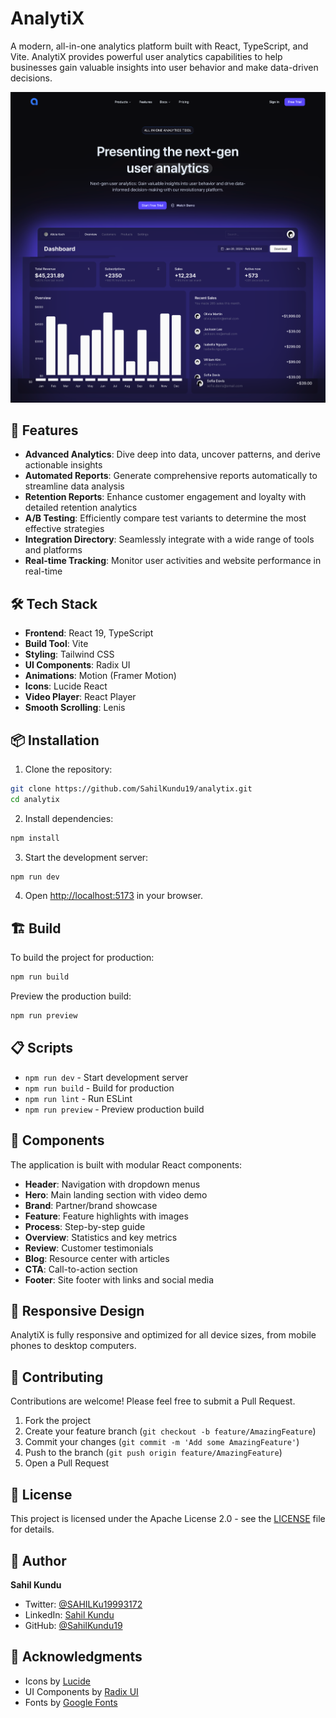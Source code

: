# AnalytiX

A modern, all-in-one analytics platform built with React, TypeScript, and Vite. AnalytiX provides powerful user analytics capabilities to help businesses gain valuable insights into user behavior and make data-driven decisions.

![AnalytiX Dashboard](https://github.com/SahilKundu19/Analytix/blob/7540cbeb7a54b0cb45f668145f0c46cefa96943d/screencapture-analytix-sooty-vercel-app-2025-10-23-11_57_22.png)

## 🚀 Features

- **Advanced Analytics**: Dive deep into data, uncover patterns, and derive actionable insights
- **Automated Reports**: Generate comprehensive reports automatically to streamline data analysis
- **Retention Reports**: Enhance customer engagement and loyalty with detailed retention analytics
- **A/B Testing**: Efficiently compare test variants to determine the most effective strategies
- **Integration Directory**: Seamlessly integrate with a wide range of tools and platforms
- **Real-time Tracking**: Monitor user activities and website performance in real-time

## 🛠️ Tech Stack

- **Frontend**: React 19, TypeScript
- **Build Tool**: Vite
- **Styling**: Tailwind CSS
- **UI Components**: Radix UI
- **Animations**: Motion (Framer Motion)
- **Icons**: Lucide React
- **Video Player**: React Player
- **Smooth Scrolling**: Lenis

## 📦 Installation

1. Clone the repository:
```bash
git clone https://github.com/SahilKundu19/analytix.git
cd analytix
```

2. Install dependencies:
```bash
npm install
```

3. Start the development server:
```bash
npm run dev
```

4. Open [http://localhost:5173](http://localhost:5173) in your browser.

## 🏗️ Build

To build the project for production:

```bash
npm run build
```

Preview the production build:

```bash
npm run preview
```

## 📋 Scripts

- `npm run dev` - Start development server
- `npm run build` - Build for production
- `npm run lint` - Run ESLint
- `npm run preview` - Preview production build

## 🎨 Components

The application is built with modular React components:

- **Header**: Navigation with dropdown menus
- **Hero**: Main landing section with video demo
- **Brand**: Partner/brand showcase
- **Feature**: Feature highlights with images
- **Process**: Step-by-step guide
- **Overview**: Statistics and key metrics
- **Review**: Customer testimonials
- **Blog**: Resource center with articles
- **CTA**: Call-to-action section
- **Footer**: Site footer with links and social media

## 📱 Responsive Design

AnalytiX is fully responsive and optimized for all device sizes, from mobile phones to desktop computers.

## 🤝 Contributing

Contributions are welcome! Please feel free to submit a Pull Request.

1. Fork the project
2. Create your feature branch (`git checkout -b feature/AmazingFeature`)
3. Commit your changes (`git commit -m 'Add some AmazingFeature'`)
4. Push to the branch (`git push origin feature/AmazingFeature`)
5. Open a Pull Request

## 📄 License

This project is licensed under the Apache License 2.0 - see the [LICENSE](LICENSE) file for details.

## 👤 Author

**Sahil Kundu**
- Twitter: [@SAHILKu19993172](https://x.com/SAHILKu19993172)
- LinkedIn: [Sahil Kundu](https://www.linkedin.com/in/sahil-kundu-122a7b23a/)
- GitHub: [@SahilKundu19](https://github.com/SahilKundu19)

## 🙏 Acknowledgments

- Icons by [Lucide](https://lucide.dev/)
- UI Components by [Radix UI](https://www.radix-ui.com/)
- Fonts by [Google Fonts](https://fonts.google.com/)
